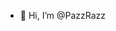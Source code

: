 - 👋 Hi, I’m @PazzRazz
<!---
PazzRazz/PazzRazz is a ✨ special ✨ repository because its `README.md` (this file) appears on your GitHub profile.
You can click the Preview link to take a look at your changes.
--->
